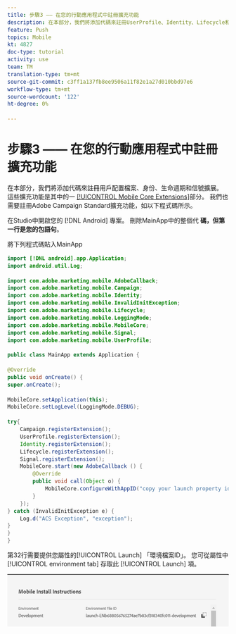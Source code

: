 ```yaml
---
title: 步驟3 —— 在您的行動應用程式中註冊擴充功能
description: 在本部分，我們將添加代碼來註冊UserProfile、Identity、Lifecycle和Signal擴展。
feature: Push
topics: Mobile
kt: 4827
doc-type: tutorial
activity: use
team: TM
translation-type: tm+mt
source-git-commit: c3ff1a137fb8ee9506a11f82e1a27d010bbd97e6
workflow-type: tm+mt
source-wordcount: '122'
ht-degree: 0%

---
```



# 步驟3 —— 在您的行動應用程式中註冊擴充功能

在本部分，我們將添加代碼來註冊用戶配置檔案、身份、生命週期和信號擴展。 這些擴充功能是其中的一 [[!UICONTROL Mobile Core Extensions]](https://aep-sdks.gitbook.io/docs/using-mobile-extensions/mobile-core)部分。 我們也需要註冊Adobe Campaign Standard擴充功能，如以下程式碼所示。

在Studio中開啟您的 [!DNL Android] 專案。 刪除MainApp中的整個代 **碼，但第一行是您的包語句**。

將下列程式碼貼入MainApp

```java
import [!DNL android].app.Application;
import android.util.Log;

import com.adobe.marketing.mobile.AdobeCallback;
import com.adobe.marketing.mobile.Campaign;
import com.adobe.marketing.mobile.Identity;
import com.adobe.marketing.mobile.InvalidInitException;
import com.adobe.marketing.mobile.Lifecycle;
import com.adobe.marketing.mobile.LoggingMode;
import com.adobe.marketing.mobile.MobileCore;
import com.adobe.marketing.mobile.Signal;
import com.adobe.marketing.mobile.UserProfile;

public class MainApp extends Application {

@Override
public void onCreate() {
super.onCreate();

MobileCore.setApplication(this);
MobileCore.setLogLevel(LoggingMode.DEBUG);

try{
    Campaign.registerExtension();
    UserProfile.registerExtension();
    Identity.registerExtension();
    Lifecycle.registerExtension();
    Signal.registerExtension();
    MobileCore.start(new AdobeCallback () {
        @Override
        public void call(Object o) {
            MobileCore.configureWithAppID("copy your launch property id here");
        }
    });
} catch (InvalidInitException e) {
    Log.d("ACS Exception", "exception");
}
}
}
```

第32行需要提供您屬性的[!UICONTROL  Launch] 「環境檔案ID」。 您可從屬性中 [!UICONTROL environment tab] 存取此 [!UICONTROL Launch] 項。

![launch-id](assets/launch-id-property.PNG)
